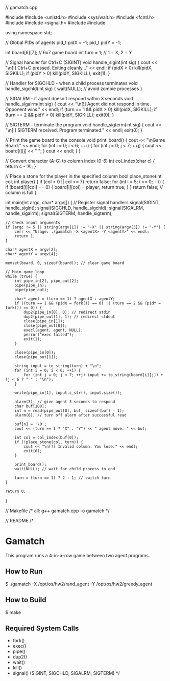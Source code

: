 // gamatch.cpp

#include <iostream>
#include <unistd.h>
#include <sys/wait.h>
#include <fcntl.h>
#include <cstring>
#include <signal.h>
#include <cstdlib>
#include <ctime>

using namespace std;

// Global PIDs of agents
pid_t pidX = -1;
pid_t pidY = -1;

int board[6][7]; // 6x7 game board
int turn = 1; // 1 = X, 2 = Y

// Signal handler for Ctrl+C (SIGINT)
void handle_sigint(int sig) {
    cout << "\n[!] Ctrl+C pressed. Exiting cleanly..." << endl;
    if (pidX > 0) kill(pidX, SIGKILL);
    if (pidY > 0) kill(pidY, SIGKILL);
    exit(1);
}

// Handler for SIGCHLD - when a child process terminates
void handle_sigchld(int sig) {
    wait(NULL); // avoid zombie processes
}

// SIGALRM - if agent doesn't respond within 3 seconds
void handle_sigalrm(int sig) {
    cout << "\n[!] Agent did not respond in time. Opponent wins." << endl;
    if (turn == 1 && pidX > 0) kill(pidX, SIGKILL);
    if (turn == 2 && pidY > 0) kill(pidY, SIGKILL);
    exit(0);
}

// SIGTERM - terminate the program
void handle_sigterm(int sig) {
    cout << "\n[!] SIGTERM received. Program terminated." << endl;
    exit(0);
}

// Print the game board to the console
void print_board() {
    cout << "\nGame Board:" << endl;
    for (int i = 0; i < 6; ++i) {
        for (int j = 0; j < 7; ++j) {
            cout << board[i][j] << " ";
        }
        cout << endl;
    }
}

// Convert character (A-G) to column index (0-6)
int col_index(char c) {
    return c - 'A';
}

// Place a stone for the player in the specified column
bool place_stone(int col, int player) {
    if (col < 0 || col >= 7) return false;
    for (int i = 5; i >= 0; --i) {
        if (board[i][col] == 0) {
            board[i][col] = player;
            return true;
        }
    }
    return false; // column is full
}

int main(int argc, char* argv[]) {
    // Register signal handlers
    signal(SIGINT, handle_sigint);
    signal(SIGCHLD, handle_sigchld);
    signal(SIGALRM, handle_sigalrm);
    signal(SIGTERM, handle_sigterm);

    // Check input arguments
    if (argc != 5 || string(argv[1]) != "-X" || string(argv[3]) != "-Y") {
        cerr << "Usage: ./gamatch -X <agentX> -Y <agentY>" << endl;
        return 1;
    }

    char* agentX = argv[2];
    char* agentY = argv[4];

    memset(board, 0, sizeof(board)); // clear game board

    // Main game loop
    while (true) {
        int pipe_in[2], pipe_out[2];
        pipe(pipe_in);
        pipe(pipe_out);

        char* agent = (turn == 1) ? agentX : agentY;
        if ((turn == 1 && (pidX = fork()) == 0) || (turn == 2 && (pidY = fork()) == 0)) {
            dup2(pipe_in[0], 0); // redirect stdin
            dup2(pipe_out[1], 1); // redirect stdout
            close(pipe_in[1]);
            close(pipe_out[0]);
            execl(agent, agent, NULL);
            perror("exec failed");
            exit(1);
        }

        close(pipe_in[0]);
        close(pipe_out[1]);

        string input = to_string(turn) + "\n";
        for (int i = 0; i < 6; ++i) {
            for (int j = 0; j < 7; ++j) input += to_string(board[i][j]) + (j < 6 ? " " : "\n");
        }

        write(pipe_in[1], input.c_str(), input.size());

        alarm(3); // give agent 3 seconds to respond
        char buf[100];
        int n = read(pipe_out[0], buf, sizeof(buf) - 1);
        alarm(0); // turn off alarm after successful read

        buf[n] = '\0';
        cout << (turn == 1 ? "X" : "Y") << " agent move: " << buf;

        int col = col_index(buf[0]);
        if (!place_stone(col, turn)) {
            cout << "\n[!] Invalid column. You lose." << endl;
            exit(0);
        }

        print_board();
        wait(NULL); // wait for child process to end

        turn = (turn == 1) ? 2 : 1; // switch turn
    }

    return 0;
}

// Makefile
/*
all:
	g++ gamatch.cpp -o gamatch
*/

// README
/*
# Gamatch

This program runs a 4-in-a-row game between two agent programs.

## How to Run
$ ./gamatch -X /opt/os/hw2/rand_agent -Y /opt/os/hw2/greedy_agent

## How to Build
$ make

## Required System Calls
- fork()
- exec()
- pipe()
- dup2()
- wait()
- kill()
- signal() (SIGINT, SIGCHLD, SIGALRM, SIGTERM)
*/
